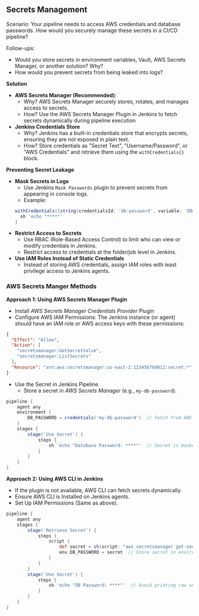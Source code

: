 ## Secrets Management ##

Scenario: Your pipeline needs to access AWS credentials and database passwords. How would you securely manage these secrets in a CI/CD pipeline?

Follow-ups:
- Would you store secrets in environment variables, Vault, AWS Secrets Manager, or another solution? Why?
- How would you prevent secrets from being leaked into logs?

**Solution**
- **AWS Secrets Manager (Recommended)**:
  - Why? AWS Secrets Manager securely stores, rotates, and manages access to secrets.
  - How? Use the AWS Secrets Manager Plugin in Jenkins to fetch secrets dynamically during pipeline execution
- **Jenkins Credentials Store**
  - Why? Jenkins has a built-in credentials store that encrypts secrets, ensuring they are not exposed in plain text.
  - How? Store credentials as "Secret Text", "Username/Password", or "AWS Credentials" and retrieve them using the `withCredentials{}` block.
 
**Preventing Secret Leakage**
- **Mask Secrets in Logs**
  - Use Jenkins `Mask Passwords` plugin to prevent secrets from appearing in console logs.
  - Example:
  ```groovy
  withCredentials([string(credentialsId: 'db-password', variable: 'DB_PASSWORD')]) {
    sh 'echo "****"'
  }
  ```
- **Restrict Access to Secrets**
  - Use RBAC (Role-Based Access Control) to limit who can view or modify credentials in Jenkins.
  - Restrict access to credentials at the folder/job level in Jenkins.
- **Use IAM Roles Instead of Static Credentials**
  - Instead of storing AWS credentials, assign IAM roles with least privilege access to Jenkins agents.


### AWS Secrets Manger Methods ###

**Approach 1: Using AWS Secrets Manager Plugin**
- Install *AWS Secrets Manager Credentials Provider* Plugin
- Configure AWS IAM Permissions: The Jenkins instance (or agent) should have an IAM role or AWS access keys with these permissions:
```json
{
  "Effect": "Allow",
  "Action": [
    "secretsmanager:GetSecretValue",
    "secretsmanager:ListSecrets"
  ],
  "Resource": "arn:aws:secretsmanager:us-east-1:123456789012:secret:*"
}
```
- Use the Secret in Jenkins Pipeline
  - Store a secret in *AWS Secrets Manager* (e.g., `my-db-password`).
```groovy
pipeline {
    agent any
    environment {
        DB_PASSWORD = credentials('my-db-password')  // Fetch from AWS Secrets Manager
    }
    stages {
        stage('Use Secret') {
            steps {
                sh 'echo "Database Password: ****"'  // Secret is masked
            }
        }
    }
}
```

**Approach 2: Using AWS CLI in Jenkins**
- If the plugin is not available, AWS CLI can fetch secrets dynamically.
- Ensure AWS CLI is Installed on Jenkins agents.
- Set Up IAM Permissions (Same as above).

```groovy
pipeline {
    agent any
    stages {
        stage('Retrieve Secret') {
            steps {
                script {
                    def secret = sh(script: "aws secretsmanager get-secret-value --secret-id my-db-password --query SecretString --output text", returnStdout: true).trim()
                    env.DB_PASSWORD = secret  // Store secret in environment variable
                }
            }
        }
        stage('Use Secret') {
            steps {
                sh 'echo "DB Password: ****"'  // Avoid printing raw secrets
            }
        }
    }
}
```



